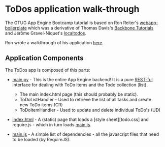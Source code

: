 # ToDos application walk-through

The GTUG App Engine Bootcamp tutorial is based on Ron Reiter's [webapp-boilerplate]
which was a derivative of Thomas Davis's [Backbone Tutorials] and Jérôme Gravel-Niquet's
[localtodos].

Ron wrote a walkthrough of his application [here][webapp-boilerplate-walkthrough].

  [webapp-boilerplate]: https://github.com/ronreiter/webapp-boilerplate
  [Backbone Tutorials]: http://backbonetutorials.com/
  [localtodos]: http://localtodos.com/
  [webapp-boilerplate-walkthrough]: http://www.slideshare.net/ronreiter/writing-html5-web-apps-using-backbonejs-and-gae

## Application Components

The ToDos app is composed of this parts:

- [main.py] - This is the entire App Engine backend!  It is a pure [REST-ful] interface
  for dealing with ToDo items and the Todo collection (list).
  - The main index.html page (this should probably be static).
  - ToDoListHandler - Used to retrieve the list of all tasks and create new ToDo items (CR)
  - ToDoItemHandler - Used to update and delete individual ToDo's (UD)
- [index.html] - A (static) page that loads a [style sheet][todo.css] and require.js - which
  in turn loads [main.js].
- [main.js] - A simple list of dependencies - all the javascript files that need to be loaded
  (by RequireJS).

  [REST-ful]: http://en.wikipedia.org/wiki/Representational_state_transfer

  [main.py]: ../app/main.py
  [index.html]: ../app/index.html
  [main.js]: ../app/js/main.js
